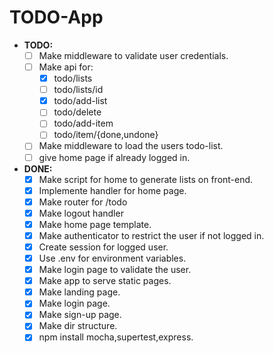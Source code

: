 # TODO-App

- **TODO:** 
  - [ ] Make middleware to validate user credentials.
  - [ ] Make api for:
    - [x] todo/lists
    - [ ] todo/lists/id
    - [x] todo/add-list
    - [ ] todo/delete
    - [ ] todo/add-item
    - [ ] todo/item/{done,undone}
  - [ ] Make middleware to load the users todo-list.
  - [ ] give home page if already logged in.

- **DONE:**
  - [x] Make script for home to generate lists on front-end.
  - [x] Implemente handler for home page.
  - [x] Make router for /todo
  - [x] Make logout handler
  - [x] Make home page template.
  - [x] Make authenticator to restrict the user if not logged in.
  - [x] Create session for logged user.
  - [x] Use .env for environment variables.
  - [x] Make login page to validate the user.
  - [x] Make app to serve static pages.
  - [x] Make landing page.
  - [x] Make login page.
  - [x] Make sign-up page.
  - [x] Make dir structure.
  - [x] npm install mocha,supertest,express.
